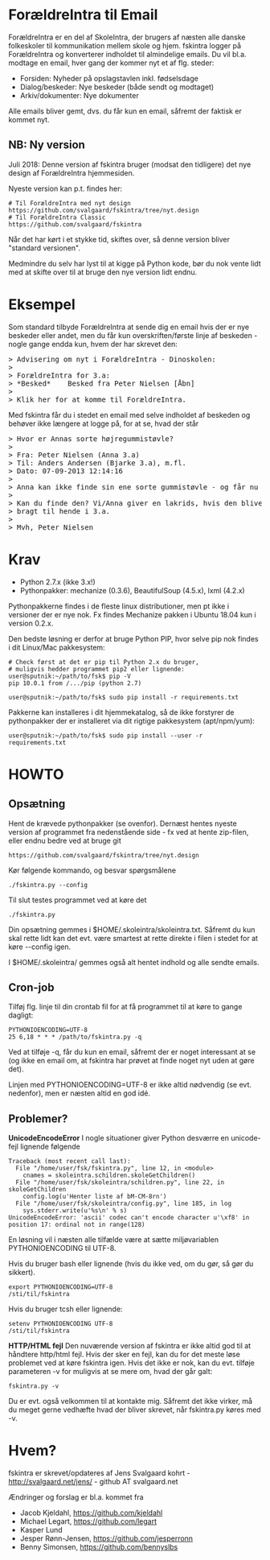ForældreIntra til Email
=======================

ForældreIntra er en del af SkoleIntra, der brugers af næsten alle
danske folkeskoler til kommunikation mellem skole og hjem. fskintra
logger på ForældreIntra og konverterer indholdet til almindelige
emails. Du vil bl.a. modtage en email, hver gang der kommer nyt et af
flg. steder:

* Forsiden: Nyheder på opslagstavlen inkl. fødselsdage
* Dialog/beskeder: Nye beskeder (både sendt og modtaget)
* Arkiv/dokumenter: Nye dokumenter

Alle emails bliver gemt, dvs. du får kun en email, såfremt der faktisk
er kommet nyt.

NB: Ny version
--------------

Juli 2018: Denne version af fskintra bruger (modsat den tidligere) det nye
design af ForældreIntra hjemmesiden.

Nyeste version kan p.t. findes her:

    # Til ForældreIntra med nyt design
    https://github.com/svalgaard/fskintra/tree/nyt.design
    # Til ForældreIntra Classic
    https://github.com/svalgaard/fskintra

Når det har kørt i et stykke tid, skiftes over, så denne version bliver
"standard versionen".

Medmindre du selv har lyst til at kigge på Python kode, bør du nok vente lidt
med at skifte over til at bruge den nye version lidt endnu.

Eksempel
========

Som standard tilbyde ForældreIntra at sende dig en email hvis der er
nye beskeder eller andet, men du får kun overskriften/første linje af
beskeden - nogle gange endda kun, hvem der har skrevet den:

<pre>
> Advisering om nyt i ForældreIntra - Dinoskolen:
>
> ForældreIntra for 3.a:
> *Besked*    Besked fra Peter Nielsen [Åbn]
>
> Klik her for at komme til ForældreIntra.
</pre>

Med fskintra får du i stedet en email med selve indholdet af beskeden
og behøver ikke længere at logge på, for at se, hvad der står

<pre>
> Hvor er Annas sorte højregummistøvle?
>
> Fra: Peter Nielsen (Anna 3.a)
> Til: Anders Andersen (Bjarke 3.a), m.fl.
> Dato: 07-09-2013 12:14:16
>
> Anna kan ikke finde sin ene sorte gummistøvle - og får nu våde fødder.
>
> Kan du finde den? Vi/Anna giver en lakrids, hvis den bliver fundet og
> bragt til hende i 3.a.
>
> Mvh, Peter Nielsen
</pre>

Krav
====

* Python 2.7.x (ikke 3.x!)
* Pythonpakker: mechanize (0.3.6), BeautifulSoup (4.5.x), lxml (4.2.x)

Pythonpakkerne findes i de fleste linux distributioner, men pt ikke i
versioner der er nye nok. Fx findes Mechanize pakken i Ubuntu 18.04 kun i
version 0.2.x.

Den bedste løsning er derfor at bruge Python PIP, hvor selve pip nok findes
i dit Linux/Mac pakkesystem:

    # Check først at det er pip til Python 2.x du bruger,
    # muligvis hedder programmet pip2 eller lignende:
    user@sputnik:~/path/to/fsk$ pip -V
    pip 10.0.1 from /.../pip (python 2.7)

    user@sputnik:~/path/to/fsk$ sudo pip install -r requirements.txt

Pakkerne kan installeres i dit hjemmekatalog, så de ikke forstyrer de
pythonpakker der er installeret via dit rigtige pakkesystem (apt/npm/yum):

    user@sputnik:~/path/to/fsk$ sudo pip install --user -r requirements.txt


HOWTO
=====

Opsætning
---------

Hent de krævede pythonpakker (se ovenfor). Dernæst hentes nyeste
version af programmet fra nedenstående side - fx ved at hente
zip-filen, eller endnu bedre ved at bruge git

    https://github.com/svalgaard/fskintra/tree/nyt.design

Kør følgende kommando, og besvar spørgsmålene

    ./fskintra.py --config

Til slut testes programmet ved at køre det

    ./fskintra.py

Din opsætning gemmes i $HOME/.skoleintra/skoleintra.txt. Såfremt du
kun skal rette lidt kan det evt. være smartest at rette direkte i
filen i stedet for at køre --config igen.

I $HOME/.skoleintra/ gemmes også alt hentet indhold og alle sendte
emails.

Cron-job
--------

Tilføj flg. linje til din crontab fil for at få programmet til at køre
to gange dagligt:

    PYTHONIOENCODING=UTF-8
    25 6,18 * * * /path/to/fskintra.py -q

Ved at tilføje -q, får du kun en email, såfremt der er noget
interessant at se (og ikke en email om, at fskintra har prøvet at
finde noget nyt uden at gøre det).

Linjen med PYTHONIOENCODING=UTF-8 er ikke altid nødvendig (se evt. nedenfor),
men er næsten altid en god idé.

Problemer?
----------

**UnicodeEncodeError**
I nogle situationer giver Python desværre en unicode-fejl lignende følgende

    Traceback (most recent call last):
      File "/home/user/fsk/fskintra.py", line 12, in <module>
        cnames = skoleintra.schildren.skoleGetChildren()
      File "/home/user/fsk/skoleintra/schildren.py", line 22, in skoleGetChildren
        config.log(u'Henter liste af bM-CM-8rn')
      File "/home/user/fsk/skoleintra/config.py", line 185, in log
        sys.stderr.write(u'%s\n' % s)
    UnicodeEncodeError: 'ascii' codec can't encode character u'\xf8' in position 17: ordinal not in range(128)

En løsning vil i næsten alle tilfælde være at sætte miljøvariablen
PYTHONIOENCODING til UTF-8.

Hvis du bruger bash eller lignende (hvis du ikke ved, om du gør, så gør
du sikkert).

    export PYTHONIOENCODING=UTF-8
    /sti/til/fskintra

Hvis du bruger tcsh eller lignende:

    setenv PYTHONIOENCODING UTF-8
    /sti/til/fskintra

**HTTP/HTML fejl**
Den nuværende version af fskintra er ikke altid god til at håndtere
http/html fejl. Hvis der sker en fejl, kan du for det meste løse
problemet ved at køre fskintra igen. Hvis det ikke er nok, kan du
evt. tilføje parameteren -v for muligvis at se mere om, hvad der går
galt:

    fskintra.py -v

Du er evt. også velkommen til at kontakte mig. Såfremt det ikke
virker, må du meget gerne vedhæfte hvad der bliver skrevet, når
fskintra.py køres med -v.

Hvem?
=====

fskintra er skrevet/opdateres af
Jens Svalgaard kohrt - http://svalgaard.net/jens/ - github AT svalgaard.net

Ændringer og forslag er bl.a. kommet fra
* Jacob Kjeldahl, https://github.com/kjeldahl
* Michael Legart, https://github.com/legart
* Kasper Lund
* Jesper Rønn-Jensen, https://github.com/jesperronn
* Benny Simonsen, https://github.com/bennyslbs
